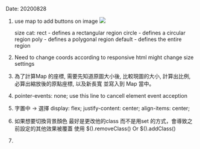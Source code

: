 Date: 20200828

1. use map to add buttons on image
    <img src="source" usemap="#mapname">
    <map name="workmap">
      <area shape="rect" 
            coords="start_left,start_top,end_right,end_button" 
            alt="Text" 
            href="computer.htm">
      <area shape="circle" 
            coords="start_left,start_top,radius" 
            alt="Text" 
            href="computer.htm">
      <area shape="poly" 
            coords="give as many coords as you want" 
            alt="Text" 
            href="computer.htm">
    </map>
    
    size cat:
        rect    -   defines a rectangular region
        circle  -   defines a circular region
        poly    -   defines a polygonal region
        default -   defines the entire region
        
2. Need to change coords according to responsive html might change size settings

3. 為了計算Map 的座標, 需要先知道原圖大小後, 比較現圖的大小, 計算出比例, 必算出縮放後的原點座標, 以及新長寬
   並寫入到 Map 當中。
   
4. pointer-events: none; use this line to cancell element event acception

4. 字置中 -> 選擇 display: flex; justify-content: center; align-items: center;

5. 如果想要切換背景顏色 最好是更改他的class 而不是用set 的方式，會導致之前設定的其他效果被覆蓋
    使用 $().removeClass() Or $().addClass()
    
6. 
